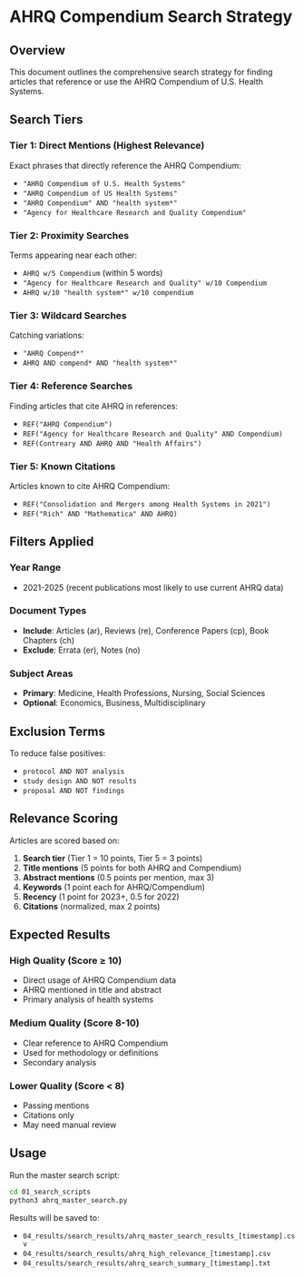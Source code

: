 # AHRQ Compendium Search Strategy

## Overview
This document outlines the comprehensive search strategy for finding articles that reference or use the AHRQ Compendium of U.S. Health Systems.

## Search Tiers

### Tier 1: Direct Mentions (Highest Relevance)
Exact phrases that directly reference the AHRQ Compendium:
- `"AHRQ Compendium of U.S. Health Systems"`
- `"AHRQ Compendium of US Health Systems"`
- `"AHRQ Compendium" AND "health system*"`
- `"Agency for Healthcare Research and Quality Compendium"`

### Tier 2: Proximity Searches
Terms appearing near each other:
- `AHRQ w/5 Compendium` (within 5 words)
- `"Agency for Healthcare Research and Quality" w/10 Compendium`
- `AHRQ w/10 "health system*" w/10 compendium`

### Tier 3: Wildcard Searches
Catching variations:
- `"AHRQ Compend*"`
- `AHRQ AND compend* AND "health system*"`

### Tier 4: Reference Searches
Finding articles that cite AHRQ in references:
- `REF("AHRQ Compendium")`
- `REF("Agency for Healthcare Research and Quality" AND Compendium)`
- `REF(Contreary AND AHRQ AND "Health Affairs")`

### Tier 5: Known Citations
Articles known to cite AHRQ Compendium:
- `REF("Consolidation and Mergers among Health Systems in 2021")`
- `REF("Rich" AND "Mathematica" AND AHRQ)`

## Filters Applied

### Year Range
- 2021-2025 (recent publications most likely to use current AHRQ data)

### Document Types
- **Include**: Articles (ar), Reviews (re), Conference Papers (cp), Book Chapters (ch)
- **Exclude**: Errata (er), Notes (no)

### Subject Areas
- **Primary**: Medicine, Health Professions, Nursing, Social Sciences
- **Optional**: Economics, Business, Multidisciplinary

## Exclusion Terms
To reduce false positives:
- `protocol AND NOT analysis`
- `study design AND NOT results`
- `proposal AND NOT findings`

## Relevance Scoring

Articles are scored based on:
1. **Search tier** (Tier 1 = 10 points, Tier 5 = 3 points)
2. **Title mentions** (5 points for both AHRQ and Compendium)
3. **Abstract mentions** (0.5 points per mention, max 3)
4. **Keywords** (1 point each for AHRQ/Compendium)
5. **Recency** (1 point for 2023+, 0.5 for 2022)
6. **Citations** (normalized, max 2 points)

## Expected Results

### High Quality (Score ≥ 10)
- Direct usage of AHRQ Compendium data
- AHRQ mentioned in title and abstract
- Primary analysis of health systems

### Medium Quality (Score 8-10)
- Clear reference to AHRQ Compendium
- Used for methodology or definitions
- Secondary analysis

### Lower Quality (Score < 8)
- Passing mentions
- Citations only
- May need manual review

## Usage

Run the master search script:
```bash
cd 01_search_scripts
python3 ahrq_master_search.py
```

Results will be saved to:
- `04_results/search_results/ahrq_master_search_results_[timestamp].csv`
- `04_results/search_results/ahrq_high_relevance_[timestamp].csv`
- `04_results/search_results/ahrq_search_summary_[timestamp].txt`